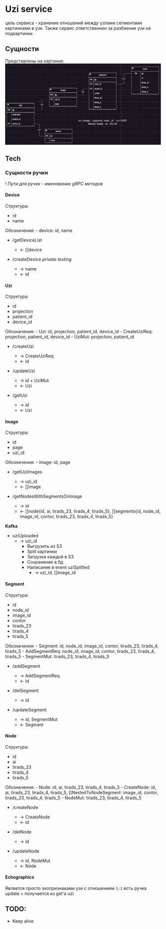 # Uzi service

цель сервиса - хранение отношений между узлами сегментами картинками в узи. Также сервис ответственнен за разбиение узи на подкартинки

## Сущности

Представлены на картинке: 
![uzi_db](docs/assets/uzi_db.png)

## Tech

### Сущности ручки

! _Пути для ручек - именование gRPC методов_

#### Device

Структура:
* id
* name

Обозначения:
    - device: id, name

+ /getDeviceList 
    - <- []device

+ /createDevice _private_ _testing_
    - -> name
    - <- id

#### Uzi

Структура:
* id
* projection
* patient_id
* device_id

Обозначения:
    - Uzi: id, projection, patient_id, device_id
    - CreateUziReq: projection, patient_id, device_id
    - UziMut: projection, patient_id

+ /createUzi
    - -> CreateUziReq
    - <- id

+ /updateUzi 
    - -> id + UziMut
    - <- Uzi

+ /getUzi
    - -> id
    - <- Uzi

#### Image

Структура:
* id
* page
* uzi_id

Обозначения:
    - image: id, page

+ /getUziImages
    - -> uzi_id
    - <- []image

+ /getNodesWithSegmentsOnImage
    - -> id
    - <- []node{id, ai, tirads_23, tirads_4, tirads_5}, []segments{id, node_id, image_id, contor, tirads_23, tirads_4, tirads_5}

__Kafka__

+ uziUploaded
    - -> uzi_id
        * Выгрузить из S3
        * Split картинки
        * Загрузка каждой в S3
        * Сохранение в бд
        * Написание в event uziSplitted
            - -> uzi_id, []image_id

#### Segment
Структура:
* id
* node_id
* image_id
* contor
* tirads_23
* tirads_4
* tirads_5

Обозначения:
    - Segment: id, node_id, image_id, contor, tirads_23, tirads_4, tirads_5
    - AddSegmentReq: node_id, image_id, contor, tirads_23, tirads_4, tirads_5
    - SegmentMut: tirads_23, tirads_4, tirads_5

+ /addSegment
    - -> AddSegmentReq
    - <- id

+ /delSegment
    - -> id

+ /updateSegment
    - -> id, SegmentMut
    - <- Segment


#### Node
Структура:
* id
* ai
* tirads_23
* tirads_4
* tirads_5

Обозначения:
    - Node: id, ai, tirads_23, tirads_4, tirads_5
    - CreateNode: id, ai, tirads_23, tirads_4, tirads_5, []NestedToNodeSegment: image_id, contor, tirads_23, tirads_4, tirads_5
    - NodeMut: tirads_23, tirads_4, tirads_5

+ /createNode
    - -> CreateNode
    - <- id

+ /delNode
    - -> id

+ /updateNode
    - -> id, NodeMut
    - <- Node

#### Echographics

Является просто эхопризнаками узи с отношением `1:1`
есть ручка update + получается из get'а uzi 

## TODO:
+ Keep alive
